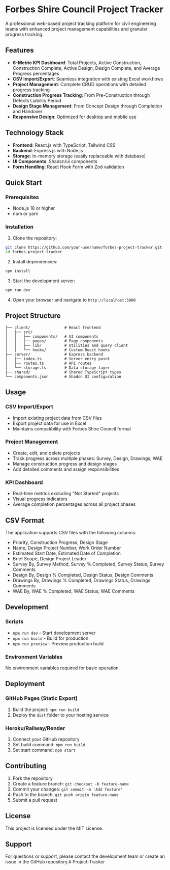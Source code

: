 # Forbes Shire Council Project Tracker

A professional web-based project tracking platform for civil engineering teams with enhanced project management capabilities and granular progress tracking.

## Features

- **6-Metric KPI Dashboard**: Total Projects, Active Construction, Construction Complete, Active Design, Design Complete, and Average Progress percentages
- **CSV Import/Export**: Seamless integration with existing Excel workflows
- **Project Management**: Complete CRUD operations with detailed progress tracking
- **Construction Progress Tracking**: From Pre-Construction through Defects Liability Period
- **Design Stage Management**: From Concept Design through Completion and Handover
- **Responsive Design**: Optimized for desktop and mobile use

## Technology Stack

- **Frontend**: React.js with TypeScript, Tailwind CSS
- **Backend**: Express.js with Node.js
- **Storage**: In-memory storage (easily replaceable with database)
- **UI Components**: Shadcn/ui components
- **Form Handling**: React Hook Form with Zod validation

## Quick Start

### Prerequisites
- Node.js 18 or higher
- npm or yarn

### Installation

1. Clone the repository:
```bash
git clone https://github.com/your-username/forbes-project-tracker.git
cd forbes-project-tracker
```

2. Install dependencies:
```bash
npm install
```

3. Start the development server:
```bash
npm run dev
```

4. Open your browser and navigate to `http://localhost:5000`

## Project Structure

```
├── client/               # React frontend
│   ├── src/
│   │   ├── components/   # UI components
│   │   ├── pages/        # Page components
│   │   ├── lib/          # Utilities and query client
│   │   └── hooks/        # Custom React hooks
├── server/               # Express backend
│   ├── index.ts          # Server entry point
│   ├── routes.ts         # API routes
│   └── storage.ts        # Data storage layer
├── shared/               # Shared TypeScript types
└── components.json       # Shadcn UI configuration
```

## Usage

### CSV Import/Export
- Import existing project data from CSV files
- Export project data for use in Excel
- Maintains compatibility with Forbes Shire Council format

### Project Management
- Create, edit, and delete projects
- Track progress across multiple phases: Survey, Design, Drawings, WAE
- Manage construction progress and design stages
- Add detailed comments and assign responsibilities

### KPI Dashboard
- Real-time metrics excluding "Not Started" projects
- Visual progress indicators
- Average completion percentages across all project phases

## CSV Format

The application supports CSV files with the following columns:
- Priority, Construction Progress, Design Stage
- Name, Design Project Number, Work Order Number
- Estimated Start Date, Estimated Date of Completion
- Brief Scope, Design Project Leader
- Survey By, Survey Method, Survey % Completed, Survey Status, Survey Comments
- Design By, Design % Completed, Design Status, Design Comments
- Drawings By, Drawings % Completed, Drawings Status, Drawings Comments
- WAE By, WAE % Completed, WAE Status, WAE Comments

## Development

### Scripts
- `npm run dev` - Start development server
- `npm run build` - Build for production
- `npm run preview` - Preview production build

### Environment Variables
No environment variables required for basic operation.

## Deployment

### GitHub Pages (Static Export)
1. Build the project: `npm run build`
2. Deploy the `dist` folder to your hosting service

### Heroku/Railway/Render
1. Connect your GitHub repository
2. Set build command: `npm run build`
3. Set start command: `npm start`

## Contributing

1. Fork the repository
2. Create a feature branch: `git checkout -b feature-name`
3. Commit your changes: `git commit -m 'Add feature'`
4. Push to the branch: `git push origin feature-name`
5. Submit a pull request

## License

This project is licensed under the MIT License.

## Support

For questions or support, please contact the development team or create an issue in the GitHub repository.# Project-Tracker

